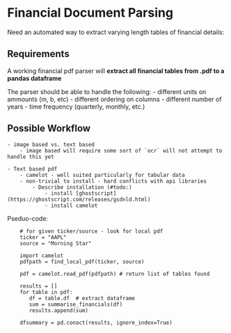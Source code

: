 # Financial Document Parsing
Need an automated way to extract varying length tables of financial details:

## Requirements
A working financial pdf parser will **extract all financial tables from .pdf to a pandas dataframe**

The parser should be able to handle the following: 
    - different units on ammounts (m, b, etc)
    - different ordering on columns
    - different number of years
    - time frequency (quarterly, monthly, etc.)


## Possible Workflow
    - image based vs. text based
        - image based will require some sort of `ocr` will not attempt to handle this yet
    
    - Text based pdf
        - camelot - well suited particularly for tabular data
        - non-trivial to install - hard conflicts with api libraries
            - Describe installation (#todo:)
                - install [ghostscript](https://ghostscript.com/releases/gsdnld.html)
                - install camelot

Pseduo-code:
```
    # for given ticker/source - look for local pdf
    ticker = "AAPL"
    source = "Morning Star"

    import camelot
    pdfpath = find_local_pdf(ticker, source)

    pdf = camelot.read_pdf(pdfpath) # return list of tables found

    results = []
    for table in pdf:
       df = table.df  # extract dataframe
       sum = summarise_financials(df)
       results.append(sum)

    dfsummary = pd.conact(results, ignore_index=True)
```